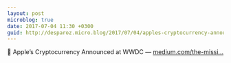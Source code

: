 ```yaml
---
layout: post
microblog: true
date: 2017-07-04 11:30 +0300
guid: http://desparoz.micro.blog/2017/07/04/apples-cryptocurrency-announced.html
---
```

🔗 Apple’s Cryptocurrency Announced at WWDC — [medium.com/the-missi...](https://medium.com/the-mission/apples-cryptocurrency-announced-at-wwdc-e6f78144f1f5)
